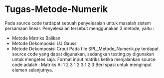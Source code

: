 # Tugas-Metode-Numerik
Pada source code terdapat sebuah penyelesaian untuk masalah sistem persamaan linear. Penyelesaian tersebut menggunakan 3 metode, yaitu :
- Metode Matriks Balikan
- Metode Dekomposisi LU Gauss
- Metode Dekomposisi Crout
Pada file SPL_Metode_Numerik.py terdapat source code yang dapat digunakan, sedangkan testing.py digunakan untuk mengetes saja.
Format input matriks ketika menjalankan source code adalah :
Matriks A:
1 2 3
1 2 3
1 2 3
Beri spasi untuk menginput elemen selanjutnya.
